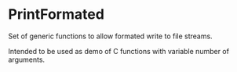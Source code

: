 # PrintFormated
 Set of generic functions to allow formated write to file streams.
 
 Intended to be used as demo of C functions with variable number of arguments.
 
